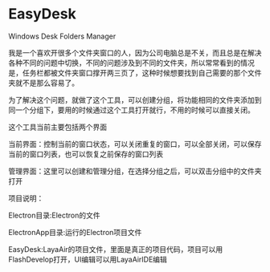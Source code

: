 # EasyDesk
Windows Desk Folders Manager

我是一个喜欢开很多个文件夹窗口的人，因为公司电脑总是不关，而且总是在解决各种不同的问题中切换，不同的问题涉及到不同的文件夹，所以常常看到的情况是，任务栏都被文件夹窗口撑开两三页了，这种时候想要找到自己需要的那个文件夹就不是那么容易了。

为了解决这个问题，就做了这个工具，可以创建分组，将功能相同的文件夹添加到同一个分组下，要用的时候通过这个工具打开就行，不用的时候可以直接关闭。

这个工具当前主要包括两个界面

当前界面：控制当前的窗口状态，可以关闭重复的窗口，可以全部关闭，可以保存当前的窗口列表，也可以恢复之前保存的窗口列表

管理界面：这里可以创建和管理分组，在选择分组之后，可以双击分组中的文件夹打开



项目说明：



Electron目录:Electron的文件

ElectronApp目录:运行的Electron项目文件

EasyDesk:LayaAir的项目文件，里面是真正的项目代码，项目可以用FlashDevelop打开，UI编辑可以用LayaAirIDE编辑